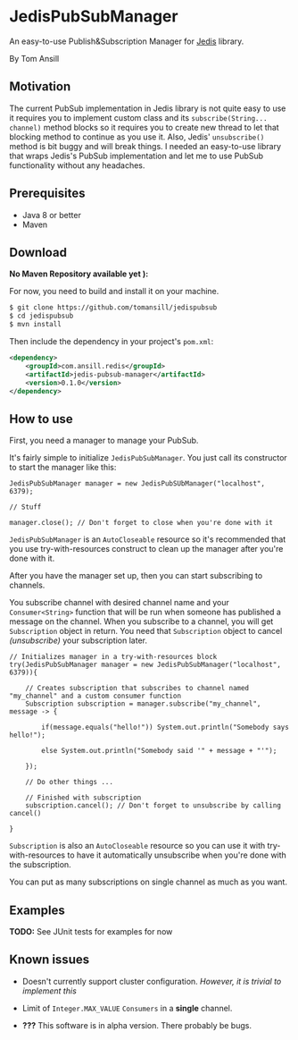 # JedisPubSubManager

An easy-to-use Publish&Subscription Manager for [Jedis](https://github.com/xetorthio/jedis) library. 

By Tom Ansill

## Motivation

The current PubSub implementation in Jedis library is not quite easy to use it requires you to implement custom class and its `subscribe(String... channel)` method blocks so it requires you to create new thread to let that blocking method to continue as you use it. Also, Jedis' `unsubscribe()` method is bit buggy and will break things. 
I needed an easy-to-use library that wraps Jedis's PubSub implementation and let me to use PubSub functionality without any headaches.

## Prerequisites

* Java 8 or better
* Maven

## Download

**No Maven Repository available yet ):**

For now, you need to build and install it on your machine.

```bash
$ git clone https://github.com/tomansill/jedispubsub
$ cd jedispubsub
$ mvn install
```

Then include the dependency in your project's `pom.xml`:

```xml
<dependency>
    <groupId>com.ansill.redis</groupId>
    <artifactId>jedis-pubsub-manager</artifactId>
    <version>0.1.0</version>
</dependency>
```

## How to use

First, you need a manager to manage your PubSub.

It's fairly simple to initialize `JedisPubSubManager`. You just call its constructor to start the manager like this:

```
JedisPubSubManager manager = new JedisPubSUbManager("localhost", 6379);

// Stuff

manager.close(); // Don't forget to close when you're done with it
```

`JedisPubSubManager` is an `AutoCloseable` resource so it's recommended that you use try-with-resources construct to clean up the manager after you're done with it.

After you have the manager set up, then you can start subscribing to channels.


You subscribe channel with desired channel name and your `Consumer<String>` function that will be run when someone has published a message on the channel.
When you subscribe to a channel, you will get `Subscription` object in return. 
You need that `Subscription` object to cancel *(unsubscribe)* your subscription later. 

```
// Initializes manager in a try-with-resources block
try(JedisPubSubManager manager = new JedisPubSubManager("localhost", 6379)){
    
    // Creates subscription that subscribes to channel named "my_channel" and a custom consumer function
    Subscription subscription = manager.subscribe("my_channel", message -> {
       
        if(message.equals("hello!")) System.out.println("Somebody says hello!");
        
        else System.out.println("Somebody said '" + message + "'");
        
    });
    
    // Do other things ...
    
    // Finished with subscription
    subscription.cancel(); // Don't forget to unsubscribe by calling cancel()
    
}
```

`Subscription` is also an `AutoCloseable` resource so you can use it with try-with-resources to have it automatically unsubscribe when you're done with the subscription.

You can put as many subscriptions on single channel as much as you want.

## Examples

**TODO:** See JUnit tests for examples for now

## Known issues

* Doesn't currently support cluster configuration. *However, it is trivial to implement this*

* Limit of `Integer.MAX_VALUE` `Consumers` in a **single** channel.

* **???** This software is in alpha version. There probably be bugs.